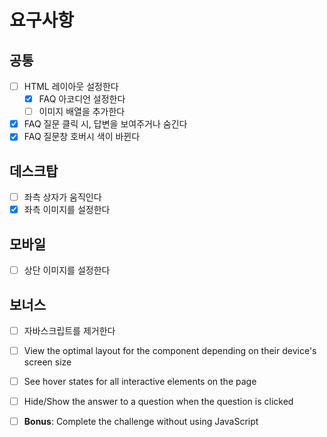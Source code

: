 # 요구사항

## 공통

- [ ] HTML 레이아웃 설정한다
  - [x] FAQ 아코디언 설정한다
  - [ ] 이미지 배열을 추가한다
- [x] FAQ 질문 클릭 시, 답변을 보여주거나 숨긴다
- [x] FAQ 질문창 호버시 색이 바뀐다

## 데스크탑

- [ ] 좌측 상자가 움직인다
- [x] 좌측 이미지를 설정한다

## 모바일

- [ ] 상단 이미지를 설정한다

## 보너스

- [ ] 자바스크립트를 제거한다

- [ ] View the optimal layout for the component depending on their device's screen size
- [ ] See hover states for all interactive elements on the page
- [ ] Hide/Show the answer to a question when the question is clicked
- [ ] **Bonus**: Complete the challenge without using JavaScript
